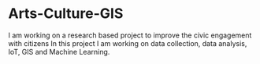 # Arts-Culture-GIS
I am working on a research based project to improve the civic engagement with citizens
In this project I am working on data collection, data analysis, IoT, GIS and Machine Learning.
